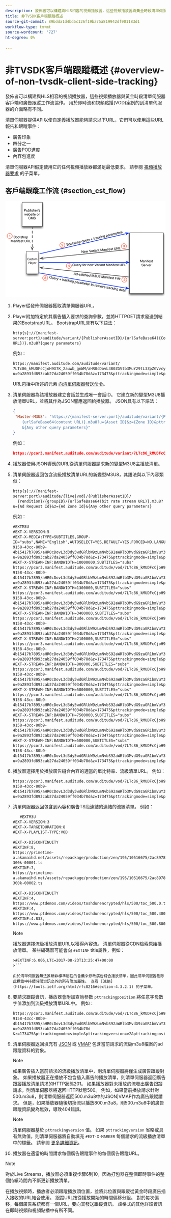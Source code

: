 ```yaml
---
description: 發佈者可以構建與HLS相容的視頻播放器，這些視頻播放器與黃金時段清單伺服器客戶端和廣告跟蹤工作流協作。 用於即時流和視頻點播(VOD)案例的到清單伺服器的介面略有不同。
title: 非TVSDK客戶端跟蹤概述
source-git-commit: 89bdda1d4bd5c126f19ba75a819942df901183d1
workflow-type: tm+mt
source-wordcount: '727'
ht-degree: 0%

---
```



# 非TVSDK客戶端跟蹤概述 {#overview-of-non-tvsdk-client-side-tracking}

發佈者可以構建與HLS相容的視頻播放器，這些視頻播放器與黃金時段清單伺服器客戶端和廣告跟蹤工作流協作。 用於即時流和視頻點播(VOD)案例的到清單伺服器的介面略有不同。

清單伺服器提供API以使自定義播放器能夠請求以下URL，它們可以使用這些URL報告和跟蹤事件：

* 廣告印象
* 四分之一
* 廣告POD進度
* 內容包進度

清單伺服器API假定使用它的任何視頻播放器都滿足最低要求。 請參閱 [視頻播放器要求](/help/primetime-ad-insertion/~old-msapi-topics/ms-player-req.md) 的子菜單。

## 客戶端跟蹤工作流 {#section_cst_flow}

![](assets/pt_ssai_notvsdk_csat_ai-workflow.png)

1. Player從發佈伺服器獲取清單伺服器URL。
1. Player附加特定於其廣告插入要求的查詢參數，並將HTTPGET請求發送到結果的BootstrapURL。 BootstrapURL具有以下語法：

   ```URL
   http{s}://{manifest-server:port}/auditude/variant/{PublisherAssetID}/{urlSafeBase64({Content URL})}.m3u8?{query parameters}
   ```

   例如：

   ```URL
   https://manifest.auditude.com/auditude/variant/
   7LTc86_kMUDFcCjoH9X7K_2auwb_gnWM/aHR0cDovL3B0ZGVtb3MuY29tL3ZpZGVvcy90b3NoZHVuZW5jcnlwdGVkL2hscy90ZXN0Mi5tM3U4.m3u8?
   u=9a2893fd893cab27da24059ff034b78d&z=173475&pttrackingmode=simple&pttrackingversion=v2&__sid__=docExample02
   ```

   URL包括中所述的元素 [向清單伺服器發送命令](/help/primetime-ad-insertion/~old-msapi-topics/ms-getting-started/ms-sending-cmd.md)。

1. 清單伺服器為該播放器建立會話並生成唯一會話ID。 它建立新的變型M3U8播放清單URL，並將其作為JSON響應返回給播放器。 JSON具有以下語法：

   ```JSON
   {
    "Master-M3U8": "https://{manifest-server:port}/auditude/variant/{PublisherAssetID}/{SessionID}/
       {urlSafeBase64(content URL)}.m3u8?u={Asset ID}&z={Zone ID}&pttrackingmode=simple&pttrackingversion=v2
       &{Any other query parameters}"
   }
   ```

   例如：

   ```JSON
   https://pcor3.manifest.auditude.com/auditude/variant/7LTc86_kMUDFcCjoH9X7K_2auwb_gnWM/f958bef8-9158-43cc-80b9-4b15417b7895/aHR0cDovL3B0ZGVtb3MuY29tL3ZpZGVvcy90b3NoZHVuZW5jcnlwdGVkL2hscy90ZXN0Mi5tM3U4.3u8?u=9a2893fd893cab27da24059ff034b78d&z=173475&pttrackingmode=simple&pttrackingversion=v2
   ```

1. 播放器使用JSON響應的URL從清單伺服器請求新的變型M3U8主播放清單。

1. 清單伺服器返回包含流級播放清單URL的新變型M3U8，其語法與以下內容類似：

   ```URL
   http{s}://{manifest-server:port}/auditude/{live|vod}/{PublisherAssetID}/
     {rendition}/{groupID}/{urlSafeBase64(bit rate stream URL)}.m3u8?u={Ad Request Id}&z={Ad Zone Id}&{Any other query parameters}
   ```

   例如：

   ```URL
   #EXTM3U
   #EXT-X-VERSION:5
   #EXT-X-MEDIA:TYPE=SUBTITLES,GROUP-ID="subs",NAME="English",AUTOSELECT=YES,DEFAULT=YES,FORCED=NO,LANGUAGE="eng",URI="https://pcor3.manifest.auditude.com/auditude/vod/7LTc86_kMUDFcCjoH9X7K_2auwb_gnWM/webvtt/f958bef8-9158-43cc-80b9-4b15417b7895/aHR0cDovL3d3dy5wdGRlbW9zLmNvbS92aWRlb3MvdG9zaGR1bmVuY3J5cHRlZC9obHMvd2VidnR0L1RPUy1lbjIubTN1OA.m3u8?u=9a2893fd893cab27da24059ff034b78d&z=173475&pttrackingmode=simple&pttrackingversion=v2"
   #EXT-X-STREAM-INF:BANDWIDTH=10000000,SUBTITLES="subs"
   https://pcor3.manifest.auditude.com/auditude/vod/7LTc86_kMUDFcCjoH9X7K_2auwb_gnWM/10000/f958bef8-9158-43cc-80b9-4b15417b7895/aHR0cDovL3d3dy5wdGRlbW9zLmNvbS92aWRlb3MvdG9zaGR1bmVuY3J5cHRlZC9obHMvMTAwMDAvdG9jXzEwMDAwLm0zdTg.m3u8?u=9a2893fd893cab27da24059ff034b78d&z=173475&pttrackingmode=simple&pttrackingversion=v2
   #EXT-X-STREAM-INF:BANDWIDTH=1300000,SUBTITLES="subs"
   https://pcor3.manifest.auditude.com/auditude/vod/7LTc86_kMUDFcCjoH9X7K_2auwb_gnWM/1300/f958bef8-9158-43cc-80b9-4b15417b7895/aHR0cDovL3d3dy5wdGRlbW9zLmNvbS92aWRlb3MvdG9zaGR1bmVuY3J5cHRlZC9obHMvMTMwMC90b2NfMTMwMC5tM3U4.m3u8?u=9a2893fd893cab27da24059ff034b78d&z=173475&pttrackingmode=simple&pttrackingversion=v2
   #EXT-X-STREAM-INF:BANDWIDTH=3400000,SUBTITLES="subs"
   https://pcor3.manifest.auditude.com/auditude/vod/7LTc86_kMUDFcCjoH9X7K_2auwb_gnWM/3400/f958bef8-9158-43cc-80b9-4b15417b7895/aHR0cDovL3d3dy5wdGRlbW9zLmNvbS92aWRlb3MvdG9zaGR1bmVuY3J5cHRlZC9obHMvMzQwMC90b2NfMzQwMC5tM3U4.m3u8?u=9a2893fd893cab27da24059ff034b78d&z=173475&pttrackingmode=simple&pttrackingversion=v2
   #EXT-X-STREAM-INF:BANDWIDTH=2100000,SUBTITLES="subs"
   https://pcor3.manifest.auditude.com/auditude/vod/7LTc86_kMUDFcCjoH9X7K_2auwb_gnWM/2100/f958bef8-9158-43cc-80b9-4b15417b7895/aHR0cDovL3d3dy5wdGRlbW9zLmNvbS92aWRlb3MvdG9zaGR1bmVuY3J5cHRlZC9obHMvMjEwMC90b2NfMjEwMC5tM3U4.m3u8?u=9a2893fd893cab27da24059ff034b78d&z=173475&pttrackingmode=simple&pttrackingversion=v2
   #EXT-X-STREAM-INF:BANDWIDTH=800000,SUBTITLES="subs"
   https://pcor3.manifest.auditude.com/auditude/vod/7LTc86_kMUDFcCjoH9X7K_2auwb_gnWM/800/f958bef8-9158-43cc-80b9-4b15417b7895/aHR0cDovL3d3dy5wdGRlbW9zLmNvbS92aWRlb3MvdG9zaGR1bmVuY3J5cHRlZC9obHMvODAwL3RvY184MDAubTN1OA.m3u8?u=9a2893fd893cab27da24059ff034b78d&z=173475&pttrackingmode=simple&pttrackingversion=v2
   #EXT-X-STREAM-INF:BANDWIDTH=5000000,SUBTITLES="subs"
   https://pcor3.manifest.auditude.com/auditude/vod/7LTc86_kMUDFcCjoH9X7K_2auwb_gnWM/5000/f958bef8-9158-43cc-80b9-4b15417b7895/aHR0cDovL3d3dy5wdGRlbW9zLmNvbS92aWRlb3MvdG9zaGR1bmVuY3J5cHRlZC9obHMvNTAwMC90b2NfNTAwMC5tM3U4.m3u8?u=9a2893fd893cab27da24059ff034b78d&z=173475&pttrackingmode=simple&pttrackingversion=v2
   #EXT-X-STREAM-INF:BANDWIDTH=7500000,SUBTITLES="subs"
   https://pcor3.manifest.auditude.com/auditude/vod/7LTc86_kMUDFcCjoH9X7K_2auwb_gnWM/7500/f958bef8-9158-43cc-80b9-4b15417b7895/aHR0cDovL3d3dy5wdGRlbW9zLmNvbS92aWRlb3MvdG9zaGR1bmVuY3J5cHRlZC9obHMvNzUwMC90b2NfNzUwMC5tM3U4.m3u8?u=9a2893fd893cab27da24059ff034b78d&z=173475&pttrackingmode=simple&pttrackingversion=v2
   #EXT-X-STREAM-INF:BANDWIDTH=500000,SUBTITLES="subs"
   https://pcor3.manifest.auditude.com/auditude/vod/7LTc86_kMUDFcCjoH9X7K_2auwb_gnWM/500/f958bef8-9158-43cc-80b9-4b15417b7895/aHR0cDovL3d3dy5wdGRlbW9zLmNvbS92aWRlb3MvdG9zaGR1bmVuY3J5cHRlZC9obHMvNTAwL3RvY181MDAubTN1OA.m3u8?u=9a2893fd893cab27da24059ff034b78d&z=173475&pttrackingmode=simple&pttrackingversion=v2
   ```

1. 播放器選擇用於播放廣告縫合內容的適當的單比特率、流級清單URL。 例如：

   ```URL
   https://pcor3.manifest.auditude.com/auditude/vod/7LTc86_kMUDFcCjoH9X7K_2auwb_gnWM/500/f958bef8-9158-43cc-80b9-4b15417b7895/aHR0cDovL3d3dy5wdGRlbW9zLmNvbS92aWRlb3MvdG9zaGR1bmVuY3J5cHRlZC9obHMvNTAwL3RvY181MDAubTN1OA.m3u8?u=9a2893fd893cab27da24059ff034b78d&z=173475&pttrackingmode=simple&pttrackingversion=v2
   ```

1. 清單伺服器返回包含到內容和廣告TS段連結的連結的流級清單。 例如：

   ```
      #EXTM3U
   #EXT-X-VERSION:3
   #EXT-X-TARGETDURATION:8
   #EXT-X-PLAYLIST-TYPE:VOD
   
   #EXT-X-DISCONTINUITY
   #EXTINF:8,
   https://primetime-a.akamaihd.net/assets/repackage/production/zen/195/10516675/2ac89785ee8df17a31b2594c61f6921e-300k-00001.ts
   #EXTINF:7,
   https://primetime-a.akamaihd.net/assets/repackage/production/zen/195/10516675/2ac89785ee8df17a31b2594c61f6921e-300k-00002.ts
   
   #EXT-X-DISCONTINUITY
   #EXTINF:4,
   https://www.ptdemos.com/videos/toshdunencrypted/hls/500/toc_500.0.ts
   #EXTINF:4,
   https://www.ptdemos.com/videos/toshdunencrypted/hls/500/toc_500.4000.ts
   #EXTINF:4.833,
   https://www.ptdemos.com/videos/toshdunencrypted/hls/500/toc_500.8000.ts   
   ```

   >[!NOTE]
   >
   >播放器選擇流級播放清單URL以獲得內容流。 清單伺服器從CDN檢索原始播放清單。 某些編碼器可能會向 `#EXTINF` title屬性，例如：
   >
   >
   ```
   >#EXTINF:6.006,LTC=2017-08-23T13:25:47+00:00
   >```

   由於清單伺服器無法推斷非標準屬性的含義來修改廣告縫合播放清單，因此清單伺服器刪除此標籤中持續時間資訊之外的所有附加屬性。 查看 [滅絕](https://tools.ietf.org/html/rfc8216#section-4.3.2.1) 的子菜單。

1. 要請求跟蹤資訊，播放器會附加查詢參數 `pttrackingposition` 將任意字母數字值添加到流級播放清單URL中。 例如：

   ```URL
   https://pcor3.manifest.auditude.com/auditude/vod/7LTc86_kMUDFcCjoH9X7K_2auwb_gnWM/500/f958bef8-9158-43cc-80b9-4b15417b7895/aHR0cDovL3d3dy5wdGRlbW9zLmNvbS92aWRlb3MvdG9zaGR1bmVuY3J5cHRlZC9obHMvNTAwL3RvY181MDAubTN1OA.m3u8?u=9a2893fd893cab27da24059ff034b78d
   &z=173475&pttrackingmode=simple&pttrackingversion=v2&pttrackingposition=1
   ```

1. 清單伺服器返回填充有  [JSON](/help/primetime-ad-insertion/~old-msapi-topics/ms-list-file-formats/notvsdk-csat-sidecar.md) 或 [VMAP](/help/primetime-ad-insertion/~old-msapi-topics/ms-list-file-formats/notvsdk-csat-vmap.md) 包含當前請求的流級m3u8檔案的ad跟蹤資料的對象。

   >[!NOTE]
   >
   >如果廣告插入當前請求的流級播放清單中，則清單伺服器將僅生成廣告跟蹤對象。 如果播放器正在播放不包含插入廣告的播放清單，則清單伺服器返回廣告跟蹤播放清單請求的HTTP狀態201。 如果播放器對未播放的流發出廣告跟蹤請求，則清單伺服器將返回HTTP狀態500。 例如，如果當前播放請求針對500.m3u8，則清單伺服器返回500.m3u8中的JSON|VMAP作為廣告跟蹤請求。 但是，如果播放器隨後切換流以播放800.m3u8，則500.m3u8中的廣告跟蹤資訊變為無效，導致404錯誤。

   >[!NOTE]
   >
   >清單伺服器基於 `pttrackingversion` 值。 如果 `pttrackingversion` 省略或具有無效值，則清單伺服器將自動填充 `#EXT-X-MARKER` 每個請求的流級播放清單中的標籤。 請參閱 [更多詳細資訊](/help/primetime-ad-insertion/~old-msapi-topics/ms-at-effectiveness/ms-api-playlists.md)。

1. 播放器在適當的時間請求每個廣告跟蹤事件的每個廣告跟蹤URL。

>[!NOTE]
>
>對於Live Streams，播放器必須重複步驟6到10，因為打包器在整個即時事件的整個持續時間內不斷更新播放清單。

在播放視頻時，播放者必須跟蹤播放頭位置，並將此位置與跟蹤從黃金時段廣告插入接收的URL結合使用。 跟蹤URL按從播放開始的時間偏移分組。 對於每次偏移，每個廣告系統都有一個URL，要向其發送跟蹤資訊。 該格式的其他詳細資訊在即時視頻和視頻點播中有所不同。
